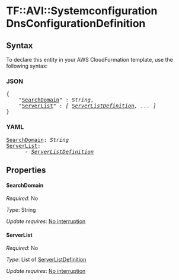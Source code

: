 # TF::AVI::Systemconfiguration DnsConfigurationDefinition

## Syntax

To declare this entity in your AWS CloudFormation template, use the following syntax:

### JSON

<pre>
{
    "<a href="#searchdomain" title="SearchDomain">SearchDomain</a>" : <i>String</i>,
    "<a href="#serverlist" title="ServerList">ServerList</a>" : <i>[ <a href="serverlistdefinition.md">ServerListDefinition</a>, ... ]</i>
}
</pre>

### YAML

<pre>
<a href="#searchdomain" title="SearchDomain">SearchDomain</a>: <i>String</i>
<a href="#serverlist" title="ServerList">ServerList</a>: <i>
      - <a href="serverlistdefinition.md">ServerListDefinition</a></i>
</pre>

## Properties

#### SearchDomain

_Required_: No

_Type_: String

_Update requires_: [No interruption](https://docs.aws.amazon.com/AWSCloudFormation/latest/UserGuide/using-cfn-updating-stacks-update-behaviors.html#update-no-interrupt)

#### ServerList

_Required_: No

_Type_: List of <a href="serverlistdefinition.md">ServerListDefinition</a>

_Update requires_: [No interruption](https://docs.aws.amazon.com/AWSCloudFormation/latest/UserGuide/using-cfn-updating-stacks-update-behaviors.html#update-no-interrupt)

